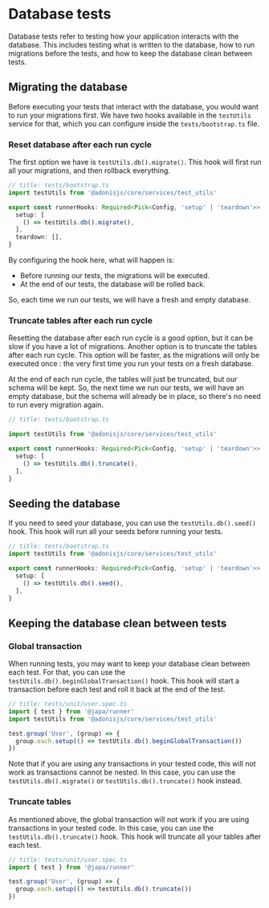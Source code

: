 # Database tests

Database tests refer to testing how your application interacts with the database. This includes testing what is written to the database, how to run migrations before the tests, and how to keep the database clean between tests.

## Migrating the database

Before executing your tests that interact with the database, you would want to run your migrations first. We have two hooks available in the `testUtils` service for that, which you can configure inside the `tests/bootstrap.ts` file.

### Reset database after each run cycle

The first option we have is `testUtils.db().migrate()`. This hook will first run all your migrations, and then rollback everything.

```ts
// title: tests/bootstrap.ts
import testUtils from '@adonisjs/core/services/test_utils'

export const runnerHooks: Required<Pick<Config, 'setup' | 'teardown'>> = {
  setup: [
    () => testUtils.db().migrate(),
  ],
  teardown: [],
}
```

By configuring the hook here, what will happen is:

- Before running our tests, the migrations will be executed.
- At the end of our tests, the database will be rolled back.

So, each time we run our tests, we will have a fresh and empty database.

### Truncate tables after each run cycle

Resetting the database after each run cycle is a good option, but it can be slow if you have a lot of migrations. Another option is to truncate the tables after each run cycle. This option will be faster, as the migrations will only be executed once : the very first time you run your tests on a fresh database.


At the end of each run cycle, the tables will just be truncated, but our schema will be kept. So, the next time we run our tests, we will have an empty database, but the schema will already be in place, so there's no need to run every migration again.

```ts
// title: tests/bootstrap.ts

import testUtils from '@adonisjs/core/services/test_utils'

export const runnerHooks: Required<Pick<Config, 'setup' | 'teardown'>> = {
  setup: [
    () => testUtils.db().truncate(),
  ],
}
```

## Seeding the database

If you need to seed your database, you can use the `testUtils.db().seed()` hook. This hook will run all your seeds before running your tests.

```ts
// title: tests/bootstrap.ts
import testUtils from '@adonisjs/core/services/test_utils'

export const runnerHooks: Required<Pick<Config, 'setup' | 'teardown'>> = {
  setup: [
    () => testUtils.db().seed(),
  ],
}
```

## Keeping the database clean between tests

### Global transaction

When running tests, you may want to keep your database clean between each test. For that, you can use the `testUtils.db().beginGlobalTransaction()` hook. This hook will start a transaction before each test and roll it back at the end of the test.

```ts
// title: tests/unit/user.spec.ts
import { test } from '@japa/runner'
import testUtils from '@adonisjs/core/services/test_utils'

test.group('User', (group) => {
  group.each.setup(() => testUtils.db().beginGlobalTransaction())
})
```

Note that if you are using any transactions in your tested code, this will not work as transactions cannot be nested. In this case, you can use the `testUtils.db().migrate()` or `testUtils.db().truncate()` hook instead.

### Truncate tables

As mentioned above, the global transaction will not work if you are using transactions in your tested code. In this case, you can use the `testUtils.db().truncate()` hook. This hook will truncate all your tables after each test.

```ts
// title: tests/unit/user.spec.ts
import { test } from '@japa/runner'

test.group('User', (group) => {
  group.each.setup(() => testUtils.db().truncate())
})
```







